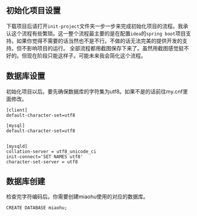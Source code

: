 ## 初始化项目设置
下载项目后请打开`init-project`文件夹一步一步来完成初始化项目的流程。我承认这个流程有些繁琐。这一整个流程最主要的是在配置`idea`的`spring boot`项目支持。如果你觉得不需要的话当然也不是不行。不做的话无法完美的提供开发的支持。但不影响项目的运行。
全部流程都用截图保存下来了。虽然用截图感觉挺不好的。但现在阶段只能这样子。可能未来我会简化这个流程。

## 数据库设置
初始化项目以后。要先确保数据库的字符集为utf8。如果不是的话前往my.cnf里面修改。

``` mysql
[client]
default-character-set=utf8

[mysql]
default-character-set=utf8


[mysqld]
collation-server = utf8_unicode_ci
init-connect='SET NAMES utf8'
character-set-server = utf8
```
## 数据库创建
检查完字符编码后。你需要创建miaohu使用的对应的数据库。

``` mysql
CREATE DATABASE miaohu;
```